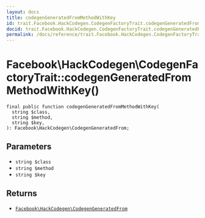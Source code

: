 ```yaml
---
layout: docs
title: codegenGeneratedFromMethodWithKey
id: trait.Facebook.HackCodegen.CodegenFactoryTrait.codegenGeneratedFromMethodWithKey
docid: trait.Facebook.HackCodegen.CodegenFactoryTrait.codegenGeneratedFromMethodWithKey
permalink: /docs/reference/trait.Facebook.HackCodegen.CodegenFactoryTrait.codegenGeneratedFromMethodWithKey/
---
```

# Facebook\\HackCodegen\\CodegenFactoryTrait::codegenGeneratedFromMethodWithKey()




``` Hack
final public function codegenGeneratedFromMethodWithKey(
  string $class,
  string $method,
  string $key,
): Facebook\HackCodegen\CodegenGeneratedFrom;
```




## Parameters




* ` string $class `
* ` string $method `
* ` string $key `




## Returns




- [` Facebook\HackCodegen\CodegenGeneratedFrom `](<class.Facebook.HackCodegen.CodegenGeneratedFrom.md>)
